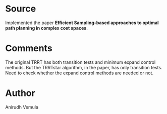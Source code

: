 Source
======

Implemented the paper **Efficient Sampling-based approaches to optimal path planning in complex cost spaces**.

Comments
========

The original TRRT has both transition tests and minimum expand control methods. But the TRRTstar algorithm, in the paper, has only transition tests. Need to check whether the expand control methods are needed or not.

Author
======

Anirudh Vemula